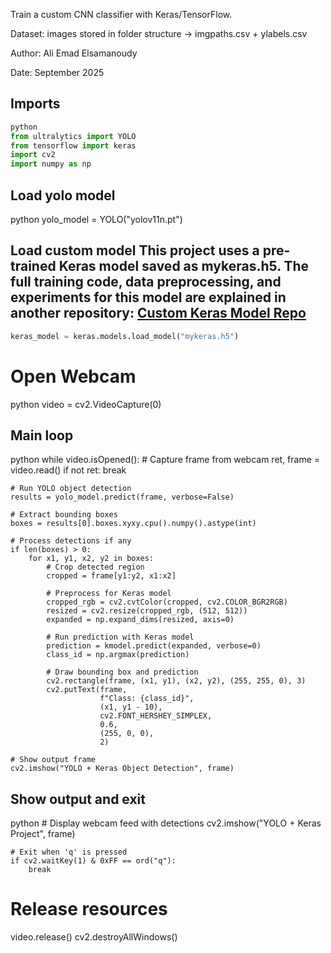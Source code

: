 
Train a custom CNN classifier with Keras/TensorFlow.

Dataset: images stored in folder structure -> imgpaths.csv + ylabels.csv

Author: Ali Emad Elsamanoudy

Date: September 2025

## Imports
```python
python
from ultralytics import YOLO
from tensorflow import keras
import cv2
import numpy as np
```
## Load yolo model
python
yolo_model = YOLO("yolov11n.pt")
## Load custom model This project uses a pre-trained Keras model saved as **mykeras.h5**. The full training code, data preprocessing, and experiments for this model are explained in another repository: [Custom Keras Model Repo](https://github.com/YOUR-USERNAME/keras-model-repo)
```python
keras_model = keras.models.load_model("mykeras.h5")
```
# Open Webcam
python
video = cv2.VideoCapture(0)
## Main loop
python
while video.isOpened():
    # Capture frame from webcam
    ret, frame = video.read()
    if not ret:
        break

    # Run YOLO object detection
    results = yolo_model.predict(frame, verbose=False)

    # Extract bounding boxes
    boxes = results[0].boxes.xyxy.cpu().numpy().astype(int)

    # Process detections if any
    if len(boxes) > 0:
        for x1, y1, x2, y2 in boxes:
            # Crop detected region
            cropped = frame[y1:y2, x1:x2]

            # Preprocess for Keras model
            cropped_rgb = cv2.cvtColor(cropped, cv2.COLOR_BGR2RGB)
            resized = cv2.resize(cropped_rgb, (512, 512))
            expanded = np.expand_dims(resized, axis=0)

            # Run prediction with Keras model
            prediction = kmodel.predict(expanded, verbose=0)
            class_id = np.argmax(prediction)

            # Draw bounding box and prediction
            cv2.rectangle(frame, (x1, y1), (x2, y2), (255, 255, 0), 3)
            cv2.putText(frame,
                        f"Class: {class_id}",
                        (x1, y1 - 10),
                        cv2.FONT_HERSHEY_SIMPLEX,
                        0.6,
                        (255, 0, 0),
                        2)

    # Show output frame
    cv2.imshow("YOLO + Keras Object Detection", frame)
## Show output and exit
python
    # Display webcam feed with detections
    cv2.imshow("YOLO + Keras Project", frame)

    # Exit when 'q' is pressed
    if cv2.waitKey(1) & 0xFF == ord("q"):
        break

# Release resources
video.release()
cv2.destroyAllWindows()
